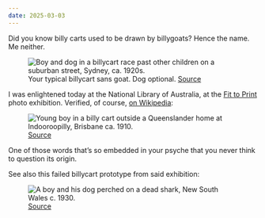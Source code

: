 ```yaml
---
date: 2025-03-03
---
```


Did you know billy carts used to be drawn by billygoats? Hence the name. Me neither.

<figure>
  <img src="{% extSrc 'bits/nla.obj-162855139-1' %}"
  srcset="{% extSrcset 'bits/nla.obj-162855139-1' %}"
  alt="Boy and dog in a billycart race past other children on a suburban street, Sydney, ca. 1920s."
  loading="lazy">
    <figcaption>
     Your typical billycart sans goat. Dog optional. <a href="https://nla.gov.au/nla.obj-162855139">Source</a>
  </figcaption>
</figure>

I was enlightened today at the National Library of Australia, at the [Fit to Print](https://www.library.gov.au/whats-on/exhibitions/fit-print-defining-moments-fairfax-photo-archive/) photo exhibition. Verified, of course, [on Wikipedia](<https://en.wikipedia.org/wiki/Billy_cart#/media/File:Young_boy_in_a_billy_cart_outside_a_Queenslander_home_at_Indooroopilly,_Brisbane_ca._1910_(16741023054).jpg>):

<figure>
  <img src="{% extSrc 'bits/billycart-indooroopilly' %}"
  srcset="{% extSrcset 'bits/billycart-indooroopilly' %}"
  alt="Young boy in a billy cart outside a Queenslander home at Indooroopilly, Brisbane ca. 1910."
  loading="lazy">
    <figcaption>
     <a href="https://www.flickr.com/photos/statelibraryqueensland/16741023054/">Source</a>
  </figcaption>
</figure>

One of those words that’s so embedded in your psyche that you never think to question its origin.

See also this failed billycart prototype from said exhibition:

<figure>
  <img src="{% extSrc 'bits/nla.obj-163162485-1' %}"
  srcset="{% extSrcset 'bits/nla.obj-163162485-1' %}"
  alt="A boy and his dog perched on a dead shark, New South Wales c. 1930."
  loading="lazy">
    <figcaption>
     <a href="https://nla.gov.au/nla.obj-163162485">Source</a>
  </figcaption>
</figure>
